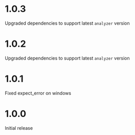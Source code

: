 # 1.0.3

Upgraded dependencies to support latest `analyzer` version

# 1.0.2

Upgraded dependencies to support latest `analyzer` version

# 1.0.1

Fixed expect_error on windows

# 1.0.0

Initial release